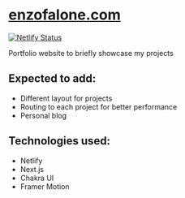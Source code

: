 # [enzofalone.com](https://www.enzofalone.com)
[![Netlify Status](https://api.netlify.com/api/v1/badges/c5bc1952-54b4-4c23-8694-04c1861df5a5/deploy-status)](https://app.netlify.com/sites/earnest-toffee-11d91b/deploys)

Portfolio website to briefly showcase my projects

## Expected to add:

- Different layout for projects
- Routing to each project for better performance
- Personal blog

## Technologies used:

- Netlify
- Next.js
- Chakra UI
- Framer Motion
